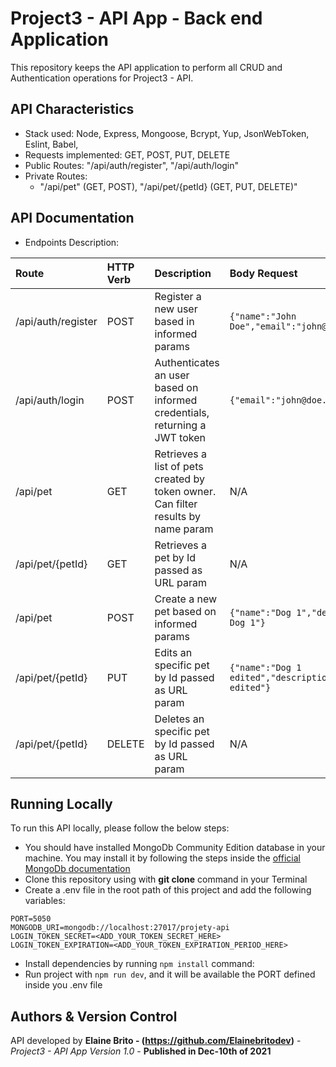 # Project3 - API App - Back end Application

This repository keeps the API application to perform all CRUD and Authentication operations for Project3 - API.

## API Characteristics

* Stack used: Node, Express, Mongoose, Bcrypt, Yup, JsonWebToken, Eslint, Babel, 
* Requests implemented: GET, POST, PUT, DELETE
* Public Routes: "/api/auth/register", "/api/auth/login"
* Private Routes:
  * "/api/pet" (GET, POST), "/api/pet/{petId} (GET, PUT, DELETE)"
 

## API Documentation

* Endpoints Description:

|   Route      |  HTTP Verb     |  Description  |  Body Request |  Example Response |  Status Code |
| :---         | :---           | :---          | :---          | :---              | :---         |
| /api/auth/register |   POST     | Register a new user based in informed params  |  ````{"name":"John Doe","email":"john@doe.com","password":"123456"}```` | ````{"_id":15,"name":"John Doe","email":"john@doe.com"}``` | 201 |
| /api/auth/login   |     POST     | Authenticates an user based on informed credentials, returning a JWT token  | ````{"email":"john@doe.com","password":"123456"}```` | ````{"token":"eyJhbGciOiJIUzI1NiIsInR5cCI6IkpXVCJ9.eyJleHAiOjE2MzA4Njk2NzIsImlzcyI6IjE1In0.ZrpH4tzt2qdDtTFynj3ez2rIl8KM9cvmkI5AO1JOKps","role":"User"}```` | 200 |
| /api/pet  |   GET   | Retrieves a list of pets created by token owner. Can filter results by name param | N/A | ````[{"_id":"619d47d7019101e90cca69a2","title":"Dog 1","description":"Description Dog 1","owner":"6197f5cd6dc9fbeac71d55d1","createdAt":"2021-11-23T19:58:15.274Z","updatedAt":"2021-11-23T19:58:15.274Z","__v":0}]```` | 200 |
| /api/pet/{petId}  |   GET   | Retrieves a pet by Id passed as URL param  | N/A | ````{"_id":"619d47d7019101e90cca69a2","name":"Dog 1","description":"Description Dog 1","owner":"6197f5cd6dc9fbeac71d55d1","createdAt":"2021-11-23T19:58:15.274Z","updatedAt":"2021-11-23T19:58:15.274Z","__v":0}```` | 200 |
| /api/pet  |   POST   | Create a new pet based on informed params | ````{"name":"Dog 1","description":"Description of Dog 1"}```` | ````{"_id":"619d47d7019101e90cca69a2","name":"Dog 1","description":"Description Dog 1","owner":"6197f5cd6dc9fbeac71d55d1","createdAt":"2021-11-23T19:58:15.274Z","updatedAt":"2021-11-23T19:58:15.274Z","__v":0}```` | 201 |
| /api/pet/{petId}  |   PUT   | Edits an specific pet by Id passed as URL param | ````{"name":"Dog 1 edited","description":"Description of Dog 1 edited"}```` | ````{"_id":"619d47d7019101e90cca69a2","name":"Dog 1 edited","description":"Description Dog 1 edited","owner":"6197f5cd6dc9fbeac71d55d1","createdAt":"2021-11-23T19:58:15.274Z","updatedAt":"2021-11-23T19:59:15.274Z","__v":0}```` | 200 |
| /api/pet/{petId}  |   DELETE   | Deletes an specific pet by Id passed as URL param | N/A | N/A | 204 |


## Running Locally

To run this API locally, please follow the below steps:

* You should have installed MongoDb Community Edition database in your machine. You may install it by following the steps inside the [official MongoDb documentation](https://docs.mongodb.com/manual/administration/install-community/)
* Clone this repository using with **git clone** command in your Terminal
* Create a .env file in the root path of this project and add the following variables:
````text
PORT=5050
MONGODB_URI=mongodb://localhost:27017/projety-api
LOGIN_TOKEN_SECRET=<ADD_YOUR_TOKEN_SECRET_HERE>
LOGIN_TOKEN_EXPIRATION=<ADD_YOUR_TOKEN_EXPIRATION_PERIOD_HERE>
````
* Install dependencies by running `npm install` command:
* Run project with `npm run dev`, and it will be available the PORT defined inside you .env file

## Authors & Version Control

API developed by **Elaine Brito - (https://github.com/Elainebritodev)** - *Project3 - API App Version 1.0* - **Published in Dec-10th of 2021**